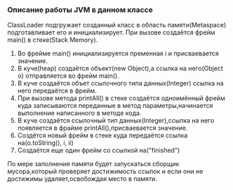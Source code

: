 ### Описание работы JVM в данном классе
ClassLoader подгружает созданный класс в область памяти(Metaspace) подготавливает его и инициализирует.
При вызове создаётся фрейм main() в стеке(Stack Memory).

1. Во фрейме main() инициализируется пременная i и присваевается значение.
1. В куче(heap) создаётся объект(new Object),а ссылка на него(Object o) отправляется во фрейм main().
1. В куче создаётся объет ссылочного типа данных(Integer) ссылка на него передаётся в фрейм.
1. При вызове метода printAll() в стеке создаётся одноимённый фрейм куда записываются переданные в метод параметры,начинается выполнение написанного в методе кода.
1. В куче создаётся ссылочный тип данных(Integer),ссылка на него появляется в фрайме printAll(),присваевается значение.
1. Создётся новый фрейм в стеке куда передаётся ссылка на(o.toString(), i,  ii)
1. Создаётся еще один фрейм со ссылкой на("finished")

По мере заполнения памяти будет запускаться сборщик мусора,который проверяет достижимость ссылок и если они не достижимы удаляет,освобождая место в памяти.